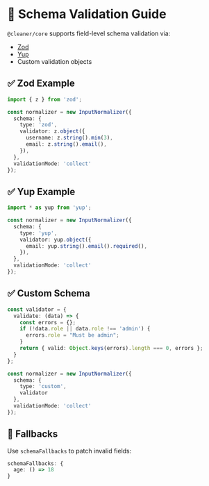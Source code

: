 # 🧪 Schema Validation Guide

`@cleaner/core` supports field-level schema validation via:

- [Zod](https://github.com/colinhacks/zod)
- [Yup](https://github.com/jquense/yup)
- Custom validation objects

## ✅ Zod Example

```ts
import { z } from 'zod';

const normalizer = new InputNormalizer({
  schema: {
    type: 'zod',
    validator: z.object({
      username: z.string().min(3),
      email: z.string().email(),
    }),
  },
  validationMode: 'collect'
});
```

## ✅ Yup Example

```ts
import * as yup from 'yup';

const normalizer = new InputNormalizer({
  schema: {
    type: 'yup',
    validator: yup.object({
      email: yup.string().email().required(),
    }),
  },
  validationMode: 'collect'
});
```

## ✅ Custom Schema

```ts
const validator = {
  validate: (data) => {
    const errors = {};
    if (!data.role || data.role !== 'admin') {
      errors.role = "Must be admin";
    }
    return { valid: Object.keys(errors).length === 0, errors };
  }
};

const normalizer = new InputNormalizer({
  schema: {
    type: 'custom',
    validator
  },
  validationMode: 'collect'
});
```

## 🧩 Fallbacks

Use `schemaFallbacks` to patch invalid fields:

```ts
schemaFallbacks: {
  age: () => 18
}
```

